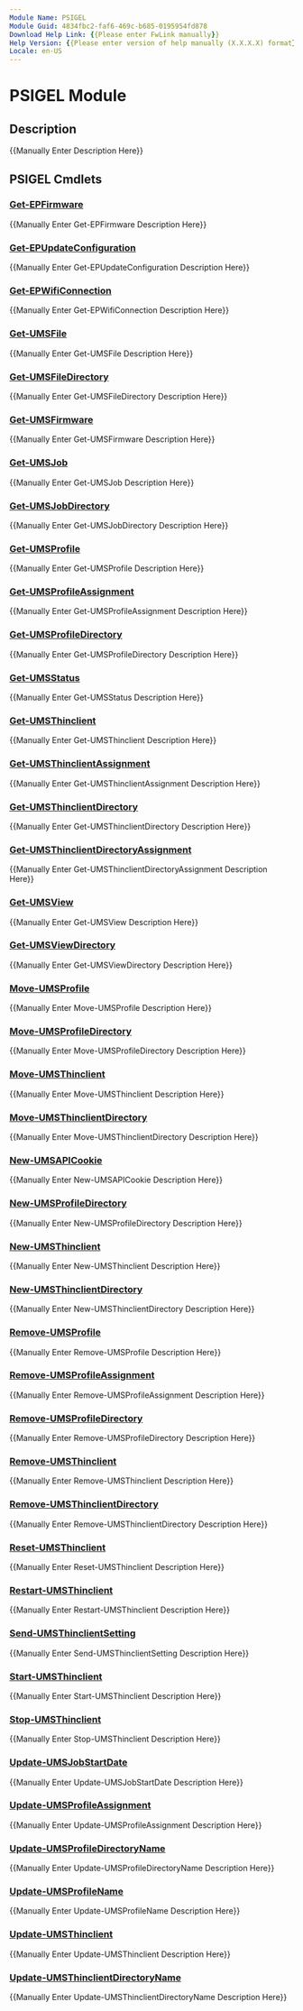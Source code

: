 ```yaml
---
Module Name: PSIGEL
Module Guid: 4834fbc2-faf6-469c-b685-0195954fd878
Download Help Link: {{Please enter FwLink manually}}
Help Version: {{Please enter version of help manually (X.X.X.X) format}}
Locale: en-US
---
```


# PSIGEL Module
## Description
{{Manually Enter Description Here}}

## PSIGEL Cmdlets
### [Get-EPFirmware](Get-EPFirmware.md)
{{Manually Enter Get-EPFirmware Description Here}}

### [Get-EPUpdateConfiguration](Get-EPUpdateConfiguration.md)
{{Manually Enter Get-EPUpdateConfiguration Description Here}}

### [Get-EPWifiConnection](Get-EPWifiConnection.md)
{{Manually Enter Get-EPWifiConnection Description Here}}

### [Get-UMSFile](Get-UMSFile.md)
{{Manually Enter Get-UMSFile Description Here}}

### [Get-UMSFileDirectory](Get-UMSFileDirectory.md)
{{Manually Enter Get-UMSFileDirectory Description Here}}

### [Get-UMSFirmware](Get-UMSFirmware.md)
{{Manually Enter Get-UMSFirmware Description Here}}

### [Get-UMSJob](Get-UMSJob.md)
{{Manually Enter Get-UMSJob Description Here}}

### [Get-UMSJobDirectory](Get-UMSJobDirectory.md)
{{Manually Enter Get-UMSJobDirectory Description Here}}

### [Get-UMSProfile](Get-UMSProfile.md)
{{Manually Enter Get-UMSProfile Description Here}}

### [Get-UMSProfileAssignment](Get-UMSProfileAssignment.md)
{{Manually Enter Get-UMSProfileAssignment Description Here}}

### [Get-UMSProfileDirectory](Get-UMSProfileDirectory.md)
{{Manually Enter Get-UMSProfileDirectory Description Here}}

### [Get-UMSStatus](Get-UMSStatus.md)
{{Manually Enter Get-UMSStatus Description Here}}

### [Get-UMSThinclient](Get-UMSThinclient.md)
{{Manually Enter Get-UMSThinclient Description Here}}

### [Get-UMSThinclientAssignment](Get-UMSThinclientAssignment.md)
{{Manually Enter Get-UMSThinclientAssignment Description Here}}

### [Get-UMSThinclientDirectory](Get-UMSThinclientDirectory.md)
{{Manually Enter Get-UMSThinclientDirectory Description Here}}

### [Get-UMSThinclientDirectoryAssignment](Get-UMSThinclientDirectoryAssignment.md)
{{Manually Enter Get-UMSThinclientDirectoryAssignment Description Here}}

### [Get-UMSView](Get-UMSView.md)
{{Manually Enter Get-UMSView Description Here}}

### [Get-UMSViewDirectory](Get-UMSViewDirectory.md)
{{Manually Enter Get-UMSViewDirectory Description Here}}

### [Move-UMSProfile](Move-UMSProfile.md)
{{Manually Enter Move-UMSProfile Description Here}}

### [Move-UMSProfileDirectory](Move-UMSProfileDirectory.md)
{{Manually Enter Move-UMSProfileDirectory Description Here}}

### [Move-UMSThinclient](Move-UMSThinclient.md)
{{Manually Enter Move-UMSThinclient Description Here}}

### [Move-UMSThinclientDirectory](Move-UMSThinclientDirectory.md)
{{Manually Enter Move-UMSThinclientDirectory Description Here}}

### [New-UMSAPICookie](New-UMSAPICookie.md)
{{Manually Enter New-UMSAPICookie Description Here}}

### [New-UMSProfileDirectory](New-UMSProfileDirectory.md)
{{Manually Enter New-UMSProfileDirectory Description Here}}

### [New-UMSThinclient](New-UMSThinclient.md)
{{Manually Enter New-UMSThinclient Description Here}}

### [New-UMSThinclientDirectory](New-UMSThinclientDirectory.md)
{{Manually Enter New-UMSThinclientDirectory Description Here}}

### [Remove-UMSProfile](Remove-UMSProfile.md)
{{Manually Enter Remove-UMSProfile Description Here}}

### [Remove-UMSProfileAssignment](Remove-UMSProfileAssignment.md)
{{Manually Enter Remove-UMSProfileAssignment Description Here}}

### [Remove-UMSProfileDirectory](Remove-UMSProfileDirectory.md)
{{Manually Enter Remove-UMSProfileDirectory Description Here}}

### [Remove-UMSThinclient](Remove-UMSThinclient.md)
{{Manually Enter Remove-UMSThinclient Description Here}}

### [Remove-UMSThinclientDirectory](Remove-UMSThinclientDirectory.md)
{{Manually Enter Remove-UMSThinclientDirectory Description Here}}

### [Reset-UMSThinclient](Reset-UMSThinclient.md)
{{Manually Enter Reset-UMSThinclient Description Here}}

### [Restart-UMSThinclient](Restart-UMSThinclient.md)
{{Manually Enter Restart-UMSThinclient Description Here}}

### [Send-UMSThinclientSetting](Send-UMSThinclientSetting.md)
{{Manually Enter Send-UMSThinclientSetting Description Here}}

### [Start-UMSThinclient](Start-UMSThinclient.md)
{{Manually Enter Start-UMSThinclient Description Here}}

### [Stop-UMSThinclient](Stop-UMSThinclient.md)
{{Manually Enter Stop-UMSThinclient Description Here}}

### [Update-UMSJobStartDate](Update-UMSJobStartDate.md)
{{Manually Enter Update-UMSJobStartDate Description Here}}

### [Update-UMSProfileAssignment](Update-UMSProfileAssignment.md)
{{Manually Enter Update-UMSProfileAssignment Description Here}}

### [Update-UMSProfileDirectoryName](Update-UMSProfileDirectoryName.md)
{{Manually Enter Update-UMSProfileDirectoryName Description Here}}

### [Update-UMSProfileName](Update-UMSProfileName.md)
{{Manually Enter Update-UMSProfileName Description Here}}

### [Update-UMSThinclient](Update-UMSThinclient.md)
{{Manually Enter Update-UMSThinclient Description Here}}

### [Update-UMSThinclientDirectoryName](Update-UMSThinclientDirectoryName.md)
{{Manually Enter Update-UMSThinclientDirectoryName Description Here}}

